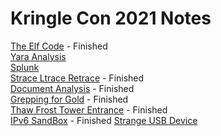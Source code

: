 # Kringle Con 2021 Notes

[The Elf Code](TheElfCode/TheElfCode.md) - Finished  
[Yara Analysis](YaraAnalysis/YaraAnalysisNotes.md)  
[Splunk](Splunk/SplunkNotes.md)  
[Strace Ltrace Retrace](StraceLtraceRetrace/StraceNotes) - Finished  
[Document Analysis](ExifTool/ExifToolNotes.md) - Finished  
[Grepping for Gold](BigScan/BigScanNotes.md) - Finished  
[Thaw Frost Tower Entrance](FrostDoor/FrostDoorNotes.md) - Finished  
[IPv6 SandBox](IPv6/IPv6Notes.md) - Finished
[Strange USB Device](RubberDucky/RubberDuckyNotes.md)
